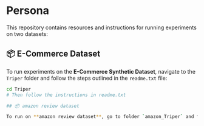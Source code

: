 # Persona

This repository contains resources and instructions for running experiments on two datasets:

## 📦 E-Commerce Dataset

To run experiments on the **E-Commerce Synthetic Dataset**, navigate to the `Triper` folder and follow the steps outlined in the `readme.txt` file:

```bash
cd Triper
# Then follow the instructions in readme.txt

## 📦 amazon review dataset

To run on **amazon review dataset**, go to folder `amazon_Triper` and follow the instructions in the `readme.txt` file:

